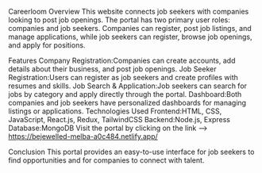 Careerloom
Overview
This website connects job seekers with companies looking to post job openings. The portal has two primary user roles: companies and job seekers. Companies can register, post job listings, and manage applications, while job seekers can register, browse job openings, and apply for positions.

Features
Company Registration:Companies can create accounts, add details about their business, and post job openings.
Job Seeker Registration:Users can register as job seekers and create profiles with resumes and skills.
Job Search & Application:Job seekers can search for jobs by category and apply directly through the portal.
Dashboard:Both companies and job seekers have personalized dashboards for managing listings or applications.
Technologies Used
Frontend:HTML, CSS, JavaScript, React.js, Redux, TailwindCSS
Backend:Node.js, Express
Database:MongoDB
Visit the portal by clicking on the link --> https://bejewelled-melba-a0c484.netlify.app/

Conclusion
This portal provides an easy-to-use interface for job seekers to find opportunities and for companies to connect with talent.
